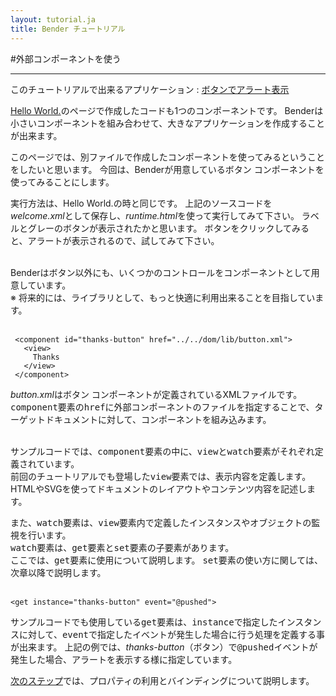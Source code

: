 ```yaml
---
layout: tutorial.ja
title: Bender チュートリアル
---
```

#外部コンポーネントを使う

-----
このチュートリアルで出来るアプリケーション : [ボタンでアラート表示](../../dom/runtime.html?href=../docs/tutorial/welcome.xml)

[Hello World.](./hello-world.ja.html)のページで作成したコードも1つのコンポーネントです。
Benderは小さいコンポーネントを組み合わせて、大きなアプリケーションを作成することが出来ます。

このページでは、別ファイルで作成したコンポーネントを使ってみるということをしたいと思います。
今回は、Benderが用意しているボタン コンポーネントを使ってみることにします。


<blockquote class="code">
</blockquote>
<script>
flexo.ez_xhr("welcome.xml", { responseType: "text" }, function (req) {
  document.querySelector("blockquote").appendChild(flexo.$pre(req.response));
});
</script>


実行方法は、Hello World.の時と同じです。
上記のソースコードを*welcome.xml*として保存し、*runtime.html*を使って実行してみて下さい。
ラベルとグレーのボタンが表示されたかと思います。
ボタンをクリックしてみると、アラートが表示されるので、試してみて下さい。
<br>
<br>

Benderはボタン以外にも、いくつかのコントロールをコンポーネントとして用意しています。
<br>
※ 将来的には、ライブラリとして、もっと快適に利用出来ることを目指しています。
<br>
<br>

     <component id="thanks-button" href="../../dom/lib/button.xml">
       <view>
         Thanks
       </view>
     </component>

*button.xml*はボタン コンポーネントが定義されているXMLファイルです。
<tt>component</tt>要素の<tt>href</tt>に外部コンポーネントのファイルを指定することで、ターゲットドキュメントに対して、コンポーネントを組み込みます。
<br>
<br>

サンプルコードでは、<tt>component</tt>要素の中に、<tt>view</tt>と<tt>watch</tt>要素がそれぞれ定義されています。  
前回のチュートリアルでも登場した<tt>view</tt>要素では、表示内容を定義します。HTMLやSVGを使ってドキュメントのレイアウトやコンテンツ内容を記述します。

また、<tt>watch</tt>要素は、<tt>view</tt>要素内で定義したインスタンスやオブジェクトの監視を行います。  
<tt>watch</tt>要素は、<tt>get</tt>要素と<tt>set</tt>要素の子要素があります。  
ここでは、<tt>get</tt>要素に使用について説明します。
<tt>set</tt>要素の使い方に関しては、次章以降で説明します。
<br>
<br>

	<get instance="thanks-button" event="@pushed">

サンプルコードでも使用している<tt>get</tt>要素は、<tt>instance</tt>で指定したインスタンスに対して、<tt>event</tt>で指定したイベントが発生した場合に行う処理を定義する事が出来ます。
上記の例では、*thanks-button*（ボタン）で<tt>@pushed</tt>イベントが発生した場合、アラートを表示する様に指定しています。


[次のステップ](property-binding.ja.html)では、プロパティの利用とバインディングについて説明します。

